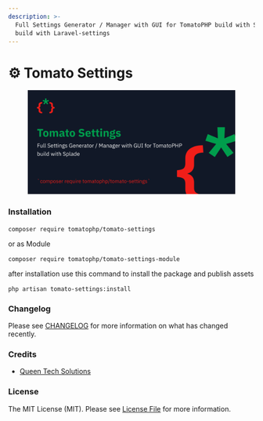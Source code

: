 ```yaml
---
description: >-
  Full Settings Generator / Manager with GUI for TomatoPHP build with Splade
  build with Laravel-settings
---
```


# ⚙️ Tomato Settings

<figure><img src="../../.gitbook/assets/screenshot (29).png" alt=""><figcaption></figcaption></figure>

### Installation

```
composer require tomatophp/tomato-settings
```

or as Module

```
composer require tomatophp/tomato-settings-module
```

after installation use this command to install the package and publish assets

```
php artisan tomato-settings:install
```

### Changelog

Please see [CHANGELOG](https://github.com/tomatophp/tomato-settings/blob/master/CHANGELOG.md) for more information on what has changed recently.

### Credits

* [Queen Tech Solutions](https://github.com/queents)

### License

The MIT License (MIT). Please see [License File](https://github.com/tomatophp/tomato-settings/blob/master/LICENSE.md) for more information.
